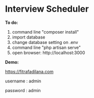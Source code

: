 # Interview Scheduler

<b> To do: </b>
<ol>  
<li> command line "composer install"</li>
<li> import database</li>
<li> change database setting on .env</li>
<li> command line "php artisan serve"</li>
<li> open browser: http://localhost:3000</li>
</ol>

<p> <b> Demo: </b></p>
<p> <a href="https://fitrafadilana.com"> https://fitrafadilana.com </a> <p>
<p>username : admin </p>
<p>password : admin </p>
